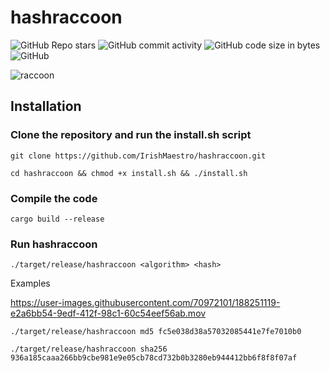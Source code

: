 # hashraccoon
![GitHub Repo stars](https://img.shields.io/github/stars/irishmaestro/hashraccoon?color=black&style=for-the-badge)
![GitHub commit activity](https://img.shields.io/github/commit-activity/m/irishmaestro/hashraccoon?color=black&label=commits&style=for-the-badge)
![GitHub code size in bytes](https://img.shields.io/github/languages/code-size/irishmaestro/hashraccoon?color=black&style=for-the-badge)
![GitHub](https://img.shields.io/github/license/irishmaestro/hashraccoon?color=black&style=for-the-badge)

![raccoon](https://user-images.githubusercontent.com/70972101/188251139-554fa07d-37e8-4eee-a68c-50369d7f6a23.jpeg)

## Installation
### Clone the repository and run the install.sh script
```shell 
git clone https://github.com/IrishMaestro/hashraccoon.git
```

```shell
cd hashraccoon && chmod +x install.sh && ./install.sh
```

### Compile the code
```shell
cargo build --release
```

### Run hashraccoon
```shell
./target/release/hashraccoon <algorithm> <hash>
```

Examples



https://user-images.githubusercontent.com/70972101/188251119-e2a6bb54-9edf-412f-98c1-60c54eef56ab.mov



```shell
./target/release/hashraccoon md5 fc5e038d38a57032085441e7fe7010b0
```

```shell
./target/release/hashraccoon sha256 936a185caaa266bb9cbe981e9e05cb78cd732b0b3280eb944412bb6f8f8f07af
```
